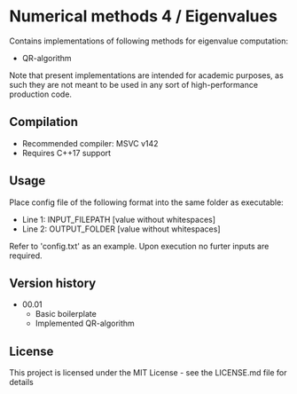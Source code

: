 # Numerical methods 4 / Eigenvalues

Contains implementations of following methods for eigenvalue computation:

* QR-algorithm

Note that present implementations are intended for academic purposes, as such they are not meant to be used in any sort of high-performance production code.

## Compilation

* Recommended compiler: MSVC v142
* Requires C++17 support

## Usage

Place config file of the following format into the same folder as executable:

* Line 1: INPUT_FILEPATH [value without whitespaces]
* Line 2: OUTPUT_FOLDER [value without whitespaces]

Refer to 'config.txt' as an example. Upon execution no furter inputs are required.

## Version history

* 00.01
    * Basic boilerplate
    * Implemented QR-algorithm

## License

This project is licensed under the MIT License - see the LICENSE.md file for details